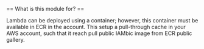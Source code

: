 == What is this module for? ==

Lambda can be deployed using a container; however, this container must be available in ECR in the account.
This setup a pull-through cache in your AWS account, such that it reach pull public IAMbic image from
ECR public gallery.